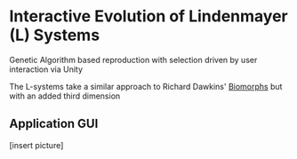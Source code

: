Interactive Evolution of Lindenmayer (L) Systems
===============

Genetic Algorithm based reproduction with selection driven by user interaction via Unity

The L-systems take a similar approach to Richard Dawkins' [Biomorphs](http://www.emergentmind.com/biomorphs) but with an added third dimension 



## Application GUI

[insert picture]




